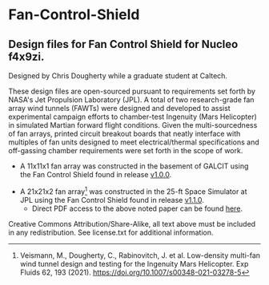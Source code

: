 # Fan-Control-Shield
 ## Design files for Fan Control Shield for Nucleo f4x9zi.
  
 Designed by Chris Dougherty while a graduate student at Caltech. 
 
 These design files are open-sourced pursuant to requirements set forth by NASA's Jet Propulsion Laboratory (JPL). A total of two research-grade fan array wind tunnels (FAWTs) were designed and developed to assist experimental campaign efforts to chamber-test Ingenuity (Mars Helicopter) in simulated Martian forward flight conditions. Given the multi-sourcedness of fan arrays, printed circuit breakout boards that neatly interface with multiples of fan units designed to meet electrical/thermal specifications and off-gassing chamber requirements were set forth in the scope of work.
 
- A 11x11x1 fan array was constructed in the basement of GALCIT using the Fan Control Shield found in release [v1.0.0](https://github.com/spaerohawk/Fan-Control-Shield/releases/tag/v1.0.0). 
* A 21x21x2 fan array[^1] was constructed in the 25-ft Space Simulator at JPL using the Fan Control Shield found in release [v1.1.0](https://github.com/spaerohawk/Fan-Control-Shield/releases/tag/v1.1.0).
  * Direct PDF access to the above noted paper can be found [here](https://rdcu.be/dcesM). 

[^1]: Veismann, M., Dougherty, C., Rabinovitch, J. et al. Low-density multi-fan wind tunnel design and testing for the Ingenuity Mars Helicopter. Exp Fluids 62, 193 (2021). https://doi.org/10.1007/s00348-021-03278-5


 
 Creative Commons Attribution/Share-Alike, all text above must be included in any redistribution. See license.txt for additional information.
